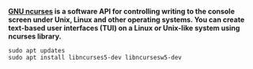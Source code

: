 **[GNU ncurses](https://en.wikipedia.org/wiki/Ncurses) is a software API for controlling writing to the console screen under Unix, Linux and other operating systems. You can create text-based user interfaces (TUI) on a Linux or Unix-like system using ncurses library.**

`sudo apt updates`
<br>
`sudo apt install libncurses5-dev libncursesw5-dev`

